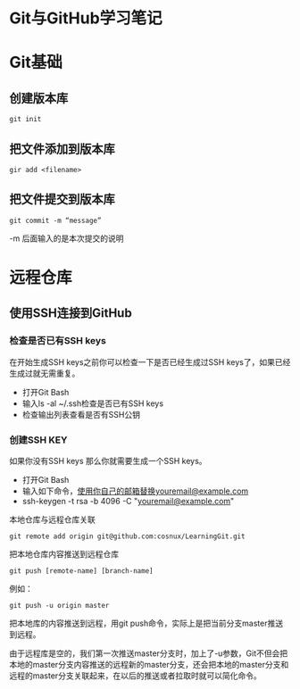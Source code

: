 # Git与GitHub学习笔记
# Git基础
## 创建版本库

    git init

## 把文件添加到版本库

    gir add <filename>

## 把文件提交到版本库

    git commit -m “message”
-m 后面输入的是本次提交的说明

# 远程仓库
## 使用SSH连接到GitHub

### 检查是否已有SSH keys
在开始生成SSH keys之前你可以检查一下是否已经生成过SSH keys了，如果已经生成过就无需重复。
* 打开Git Bash
* 输入ls -al ~/.ssh检查是否已有SSH keys
* 检查输出列表查看是否有SSH公钥

### 创建SSH KEY
如果你没有SSH keys 那么你就需要生成一个SSH keys。
* 打开Git Bash
* 输入如下命令，使用你自己的邮箱替换youremail@example.com
* 
    ssh-keygen -t rsa -b 4096 -C "youremail@example.com"

本地仓库与远程仓库关联

    git remote add origin git@github.com:cosnux/LearningGit.git

把本地仓库内容推送到远程仓库
    
    git push [remote-name] [branch-name]

例如：

    git push -u origin master

把本地库的内容推送到远程，用git push命令，实际上是把当前分支master推送到远程。

由于远程库是空的，我们第一次推送master分支时，加上了-u参数，Git不但会把本地的master分支内容推送的远程新的master分支，还会把本地的master分支和远程的master分支关联起来，在以后的推送或者拉取时就可以简化命令。

